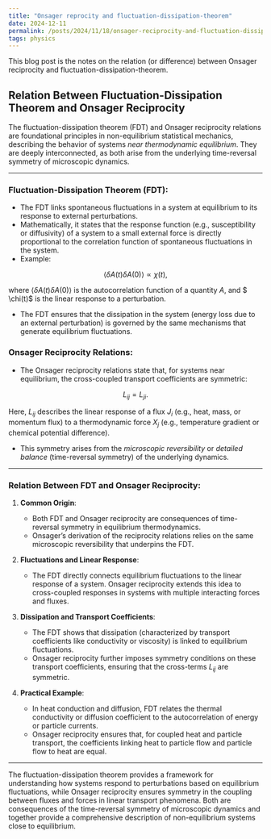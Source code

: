 ```yaml
---
title: "Onsager reprocity and fluctuation-dissipation-theorem"
date: 2024-12-11
permalink: /posts/2024/11/18/onsager-reciprocity-and-fluctuation-dissipation-theorem
tags: physics
---
```


This blog post is the notes on the relation (or difference) between Onsager reciprocity and fluctuation-dissipation-theorem.

## Relation Between Fluctuation-Dissipation Theorem and Onsager Reciprocity

The fluctuation-dissipation theorem (FDT) and Onsager reciprocity relations are foundational principles in non-equilibrium statistical mechanics, describing the behavior of systems *near thermodynamic equilibrium*. They are deeply interconnected, as both arise from the underlying time-reversal symmetry of microscopic dynamics.

---

### **Fluctuation-Dissipation Theorem (FDT):**
- The FDT links spontaneous fluctuations in a system at equilibrium to its response to external perturbations.
- Mathematically, it states that the response function (e.g., susceptibility or diffusivity) of a system to a small external force is directly proportional to the correlation function of spontaneous fluctuations in the system.
- Example:

$$ \langle \delta A(t) \delta A(0) \rangle \propto \chi(t), $$

  where $\langle \delta A(t) \delta A(0) \rangle$ is the autocorrelation function of a quantity $A$, and $ \chi(t)$ is the linear response to a perturbation.

- The FDT ensures that the dissipation in the system (energy loss due to an external perturbation) is governed by the same mechanisms that generate equilibrium fluctuations.


### **Onsager Reciprocity Relations:**
- The Onsager reciprocity relations state that, for systems near equilibrium, the cross-coupled transport coefficients are symmetric:

$$ L_{ij} = L_{ji}. $$

  Here, $L_{ij}$ describes the linear response of a flux $J_i$ (e.g., heat, mass, or momentum flux) to a thermodynamic force $X_j$ (e.g., temperature gradient or chemical potential difference).

- This symmetry arises from the *microscopic reversibility* or *detailed balance* (time-reversal symmetry) of the underlying dynamics.

---

### **Relation Between FDT and Onsager Reciprocity:**

1. **Common Origin**:
   - Both FDT and Onsager reciprocity are consequences of time-reversal symmetry in equilibrium thermodynamics.
   - Onsager’s derivation of the reciprocity relations relies on the same microscopic reversibility that underpins the FDT.

2. **Fluctuations and Linear Response**:
   - The FDT directly connects equilibrium fluctuations to the linear response of a system. Onsager reciprocity extends this idea to cross-coupled responses in systems with multiple interacting forces and fluxes.

3. **Dissipation and Transport Coefficients**:
   - The FDT shows that dissipation (characterized by transport coefficients like conductivity or viscosity) is linked to equilibrium fluctuations.
   - Onsager reciprocity further imposes symmetry conditions on these transport coefficients, ensuring that the cross-terms $L_{ij}$ are symmetric.

4. **Practical Example**:
   - In heat conduction and diffusion, FDT relates the thermal conductivity or diffusion coefficient to the autocorrelation of energy or particle currents.
   - Onsager reciprocity ensures that, for coupled heat and particle transport, the coefficients linking heat to particle flow and particle flow to heat are equal.

---

The fluctuation-dissipation theorem provides a framework for understanding how systems respond to perturbations based on equilibrium fluctuations, while Onsager reciprocity ensures symmetry in the coupling between fluxes and forces in linear transport phenomena. Both are consequences of the time-reversal symmetry of microscopic dynamics and together provide a comprehensive description of non-equilibrium systems close to equilibrium.

